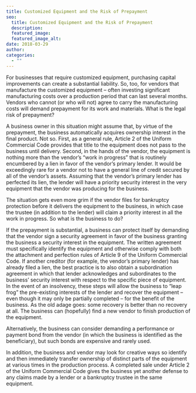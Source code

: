 ```yaml
---
title: Customized Equipment and the Risk of Prepayment
seo:
  title: Customized Equipment and the Risk of Prepayment
  description:
  featured_image:
  featured_image_alt:
date: 2018-03-29
author:
categories:
  - ""
---
```


For businesses that require customized equipment, purchasing capital improvements can create a substantial liability. So, too, for vendors that manufacture the customized equipment – often investing significant manufacturing costs over a production period that can last several months. Vendors who cannot (or who will not) agree to carry the manufacturing costs will demand prepayment for its work and materials. What is the legal risk of prepayment?

A business owner in this situation might assume that, by virtue of the prepayment, the business automatically acquires ownership interest in the final product. Not so. First, as a general rule, Article 2 of the Uniform Commercial Code provides that title to the equipment does not pass to the business until delivery. Second, in the hands of the vendor, the equipment is nothing more than the vendor’s “work in progress” that is routinely encumbered by a lien in favor of the vendor’s primary lender. It would be exceedingly rare for a vendor not to have a general line of credit secured by all of the vendor’s assets. Assuming that the vendor’s primary lender has perfected its lien, the lender will have a priority security interest in the very equipment that the vendor was producing for the business.

The situation gets even more grim if the vendor files for bankruptcy protection before it delivers the equipment to the business, in which case the trustee (in addition to the lender) will claim a priority interest in all the work in progress. So what is the business to do?

If the prepayment is substantial, a business can protect itself by demanding that the vendor sign a security agreement in favor of the business granting the business a security interest in the equipment. The written agreement must specifically identify the equipment and otherwise comply with both the attachment and perfection rules of Article 9 of the Uniform Commercial Code. If another creditor (for example, the vendor’s primary lender) has already filed a lien, the best practice is to also obtain a subordination agreement in which that lender acknowledges and subordinates to the business’ security interest with respect to the specific piece of equipment. In the event of an insolvency, these steps will allow the business to “leap frog” the pre-existing interests of the lender and recover the equipment – even though it may only be partially completed – for the benefit of the business. As the old adage goes: some recovery is better than no recovery at all. The business can (hopefully) find a new vendor to finish production of the equipment.

Alternatively, the business can consider demanding a performance or payment bond from the vendor (in which the business is identified as the beneficiary), but such bonds are expensive and rarely used.

In addition, the business and vendor may look for creative ways so identify and then immediately transfer ownership of distinct parts of the equipment at various times in the production process. A completed sale under Article 2 of the Uniform Commercial Code gives the business yet another defense to any claims made by a lender or a bankruptcy trustee in the same equipment.

